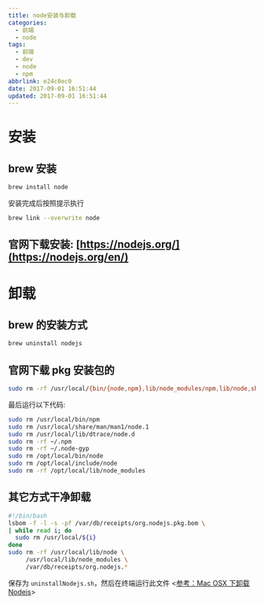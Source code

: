 ```yaml
---
title: node安装与卸载
categories:
  - 前端
  - node
tags:
  - 前端
  - dev
  - node
  - npm
abbrlink: e24c0ec0
date: 2017-09-01 16:51:44
updated: 2017-09-01 16:51:44
---
```


# 安装

## brew 安装

```bash
brew install node
```

安装完成后按照提示执行

```bash
brew link --overwrite node
```

<!-- more -->

## 官网下载安装: [https://nodejs.org/](https://nodejs.org/en/)

# 卸载

## brew 的安装方式

```bash
brew uninstall nodejs
```

## 官网下载 pkg 安装包的

```bash
sudo rm -rf /usr/local/{bin/{node,npm},lib/node_modules/npm,lib/node,share/man/*/node.*}
```

最后运行以下代码:

```bash
sudo rm /usr/local/bin/npm
sudo rm /usr/local/share/man/man1/node.1
sudo rm /usr/local/lib/dtrace/node.d
sudo rm -rf ~/.npm
sudo rm -rf ~/.node-gyp
sudo rm /opt/local/bin/node
sudo rm /opt/local/include/node
sudo rm -rf /opt/local/lib/node_modules
```

## 其它方式干净卸载

```bash
#!/bin/bash
lsbom -f -l -s -pf /var/db/receipts/org.nodejs.pkg.bom \
| while read i; do
  sudo rm /usr/local/${i}
done
sudo rm -rf /usr/local/lib/node \
     /usr/local/lib/node_modules \
     /var/db/receipts/org.nodejs.*
```

保存为 `uninstallNodejs.sh`，然后在终端运行此文件 <[参考：Mac OSX 下卸载 Nodejs](https://www.tuicool.com/articles/ZreUBr)>
